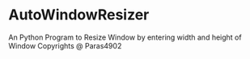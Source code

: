 # AutoWindowResizer
An Python Program to Resize Window by entering width and height of Window
Copyrights @ Paras4902
